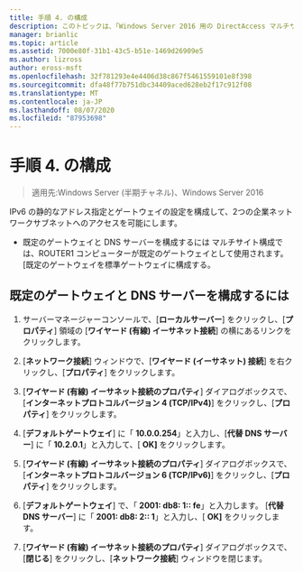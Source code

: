 ```yaml
---
title: 手順 4. の構成
description: このトピックは、「Windows Server 2016 用の DirectAccess マルチサイト展開のテストラボガイド」の一部です。
manager: brianlic
ms.topic: article
ms.assetid: 7000e80f-31b1-43c5-b51e-1469d26909e5
ms.author: lizross
author: eross-msft
ms.openlocfilehash: 32f781293e4e4406d38c867f5461559101e8f398
ms.sourcegitcommit: dfa48f77b751dbc34409aced628eb2f17c912f08
ms.translationtype: MT
ms.contentlocale: ja-JP
ms.lasthandoff: 08/07/2020
ms.locfileid: "87953698"
---
```

# <a name="step-4-configure-app1"></a>手順 4. の構成

>適用先:Windows Server (半期チャネル)、Windows Server 2016

IPv6 の静的なアドレス指定とゲートウェイの設定を構成して、2つの企業ネットワークサブネットへのアクセスを可能にします。

- 既定のゲートウェイと DNS サーバーを構成するには マルチサイト構成では、ROUTER1 コンピューターが既定のゲートウェイとして使用されます。 [既定のゲートウェイを標準ゲートウェイに構成する。

## <a name="to-configure-the-default-gateway-and-dns-server"></a>既定のゲートウェイと DNS サーバーを構成するには

1.  サーバーマネージャーコンソールで、[**ローカルサーバー**] をクリックし、[**プロパティ**] 領域の [**ワイヤード (有線) イーサネット接続**] の横にあるリンクをクリックします。

2.  [**ネットワーク接続**] ウィンドウで、[**ワイヤード (イーサネット) 接続**] を右クリックし、[**プロパティ**] をクリックします。

3.  [**ワイヤード (有線) イーサネット接続のプロパティ**] ダイアログボックスで、[**インターネットプロトコルバージョン 4 (TCP/IPv4)**] をクリックし、[**プロパティ**] をクリックします。

4.  [**デフォルトゲートウェイ**] に「 **10.0.0.254**」と入力し、[**代替 DNS サーバー**] に「 **10.2.0.1**」と入力して、[ **OK]** をクリックします。

5.  [**ワイヤード (有線) イーサネット接続のプロパティ**] ダイアログボックスで、[**インターネットプロトコルバージョン 6 (TCP/IPv6)**] をクリックし、[**プロパティ**] をクリックします。

6.  [**デフォルトゲートウェイ**] で、「 **2001: db8: 1:: fe**」と入力します。 [**代替 DNS サーバー**] に「 **2001: db8: 2:: 1**」と入力し、[ **OK]** をクリックします。

7.  [**ワイヤード (有線) イーサネット接続のプロパティ**] ダイアログボックスで、[**閉じる**] をクリックし、[**ネットワーク接続**] ウィンドウを閉じます。



